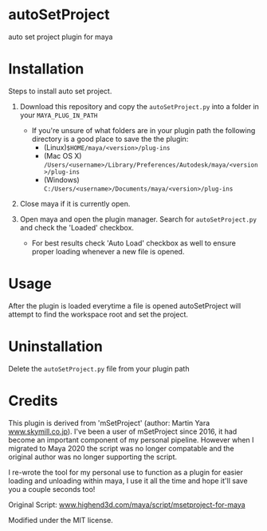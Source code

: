 # autoSetProject
auto set project plugin for maya

# Installation
Steps to install auto set project. 
1. Download this repository and copy the `autoSetProject.py` into a folder in your `MAYA_PLUG_IN_PATH`
    - If you're unsure of what folders are in your plugin path the following directory is a good place to save the the plugin:
        - (Linux)`$HOME/maya/<version>/plug-ins`
        - (Mac OS X) `/Users/<username>/Library/Preferences/Autodesk/maya/<version>/plug-ins`
        - (Windows) `C:/Users/<username>/Documents/maya/<version>/plug-ins`

2. Close maya if it is currently open. 
3. Open maya and open the plugin manager. Search for `autoSetProject.py` and check the 'Loaded' checkbox. 
    - For best results check 'Auto Load' checkbox as well to ensure proper loading whenever a new file is opened.

# Usage
After the plugin is loaded everytime a file is opened autoSetProject will attempt to find the workspace root and set the project. 

# Uninstallation
Delete the `autoSetProject.py` file from your plugin path
 
 
# Credits
This plugin is derived from 'mSetProject' (author: Martin Yara www.skymill.co.jp). I've been a user of mSetProject since 2016, 
it had become an important component of my personal pipeline. However when I migrated to Maya 2020 the script was no longer 
compatable and the original author was no longer supporting the script. 

I re-wrote the tool for my personal use to function as a plugin for easier loading and unloading within maya, 
I use it all the time and hope it'll save you a couple seconds too!

Original Script: www.highend3d.com/maya/script/msetproject-for-maya

Modified under the MIT license. 

